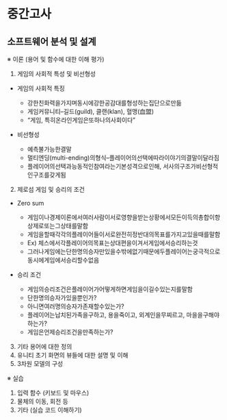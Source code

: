 # 중간고사

## 소프트웨어 분석 및 설계


※ 이론 (용어 및 함수에 대한 이해 평가)
1. 게임의 사회적 특성 및 비선형성  
- 게임의 사회적 특징
    - 강한친화력을가지며동시에강한공감대를형성하는집단으로만듦
    - 게임커뮤니티–길드(guild), 클랜(klan), 혈맹(血盟)
    - “게임, 특히온라인게임은또하나의사회이다”

- 비선형성
    - 예측불가능한결말
    - 멀티엔딩(multi-ending)의형식–플레이어의선택에따라이야기의결말이달라짐
    - 플레이어의선택과능동적인참여라는기본성격으로인해, 서사의구조가비선형적인구조를갖게됨

2. 제로섬 게임 및 승리의 조건
- Zero sum
    - 게임이나경제이론에서여러사람이서로영향을받는상황에서모든이득의총합이항상제로또는그상태를말함
    - 게임을할때각각의플레이어들이서로완전히정반대의목표를가지고있을때를말함
    - Ex) 체스에서각플레이어의목표는상대편을이겨서게임에서승리하는것
    - 그러나게임에는단한명의승자만있을수밖에없기때문에두플레이어는궁극적으로동시에게임에서승리할수없음

- 승리 조건
    - 게임의승리조건은플레이어가어떻게하면게임을이길수있는지를말함
    - 단한명의승자가있을뿐인가?
    - 아니면여러명의승자가존재할수있는가?
    - 플레이어는납치된가족을구하고, 용을죽이고, 외계인을무찌르고, 마을을구해야하는가?
    - 게임은언제승리조건을만족하는가?
3. 기타 용어에 대한 정의
4. 유니티 초기 화면의 뷰들에 대한 설명 및 이해
5. 3차원 모델의 구성  


※ 실습
1. 입력 함수 (키보드 및 마우스)
2. 물체의 이동, 회전 등
3. 기타 (실습 코드 이해하기)